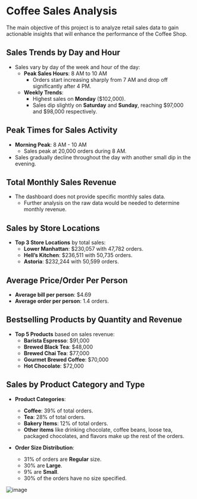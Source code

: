 # Coffee Sales Analysis

The main objective of this project is to analyze retail sales data to gain actionable insights that will enhance the performance of the Coffee Shop.

## Sales Trends by Day and Hour
+ Sales vary by day of the week and hour of the day:
  - **Peak Sales Hours**: 8 AM to 10 AM
    + Orders start increasing sharply from 7 AM and drop off significantly after 4 PM.
  - **Weekly Trends**:
    + Highest sales on **Monday** ($102,000).
    + Sales dip slightly on **Saturday** and **Sunday**, reaching $97,000 and $98,000 respectively.

## Peak Times for Sales Activity
+ **Morning Peak**: 8 AM - 10 AM
  + Sales peak at 20,000 orders during 8 AM.
+ Sales gradually decline throughout the day with another small dip in the evening.

## Total Monthly Sales Revenue
+ The dashboard does not provide specific monthly sales data.
  + Further analysis on the raw data would be needed to determine monthly revenue.

## Sales by Store Locations
+ **Top 3 Store Locations** by total sales:
  - **Lower Manhattan**: $230,057 with 47,782 orders.
  - **Hell’s Kitchen**: $236,511 with 50,735 orders.
  - **Astoria**: $232,244 with 50,599 orders.
  
## Average Price/Order Per Person
+ **Average bill per person**: $4.69
+ **Average order per person**: 1.4 orders.

## Bestselling Products by Quantity and Revenue
+ **Top 5 Products** based on sales revenue:
  - **Barista Espresso**: $91,000
  - **Brewed Black Tea**: $48,000
  - **Brewed Chai Tea**: $77,000
  - **Gourmet Brewed Coffee**: $70,000
  - **Hot Chocolate**: $72,000

## Sales by Product Category and Type
+ **Product Categories**:
  - **Coffee**: 39% of total orders.
  - **Tea**: 28% of total orders.
  - **Bakery Items**: 12% of total orders.
  - **Other items** like drinking chocolate, coffee beans, loose tea, packaged chocolates, and flavors make up the rest of the orders.

+ **Order Size Distribution**:
  - 31% of orders are **Regular** size.
  - 30% are **Large**.
  - 9% are **Small**.
  - 30% of the orders have no size specified.


![image](https://github.com/user-attachments/assets/9b30ebcc-8e2b-4081-93dc-5f86a6dfbffa)
